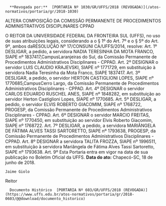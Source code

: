       **Revogada por:**  [PORTARIA Nº 1030/GR/UFFS/2018 (REVOGADA)](/atos-normativos/portaria/gr/2018-1030) 

   ALTERA COMPOSIÇÃO DA COMISSÃO PERMANENTE DE PROCEDIMENTOS ADMINISTRATIVOS DISCIPLINARES CPPAD  

 O REITOR DA UNIVERSIDADE FEDERAL DA FRONTEIRA SUL (UFFS), no uso de suas atribuições legais, considerando a o § 1º do Art. 7º e o § 5º do Art. 9º, ambos daRESOLUÇÃO Nº 17/CONSUNI CA/UFFS/2014, resolve:  Art. 1º DESLIGAR, a pedido, a servidora NADIA TERESINHA DA MOTA FRANCO, SIAPE nº 1837417,CampusLaranjeiras do Sul, da Comissão Permanente de Procedimentos Administrativos Disciplinares - CPPAD.  Art. 2º DESIGNAR o servidor LUIS CLAUDIO KRAJEVSKI, SIAPE nº 1771729, em substituição à servidora Nadia Teresinha da Mota Franco, SIAPE 1837417.  Art. 3º DESLIGAR, a pedido, o servidor HERTON CASTIGLIONI LOPES, SIAPE nº 1770685,CampusCerro Largo, da Comissão Permanente de Procedimentos Administrativos Disciplinares - CPPAD.  Art. 4º DESIGNAR o servidor CARLOS EDUARDO RUSCHEL ANES, SIAPE nº 1848282, em substituição ao servidor Herton Castiglioni Lopes, SIAPE nº 1770685.  Art. 5º DESLIGAR, a pedido, o servidor ELVIS ROBERTO GIACOMIM, SIAPE nº 1768722, PROGESP, da Comissão Permanente de Procedimentos Administrativos Disciplinares - CPPAD.  Art. 6º DESIGNAR o servidor MARCIO FREITAS, SIAPE nº 1770450, em substituição ao servidor Elvis Roberto Giacomim, SIAPE nº 1768722.  Art. 7º DESLIGAR, a pedido, a servidora MARIÂNGELA DE FÁTIMA ALVES TASSI SARTORETTO, SIAPE nº 1793638, PROGESP, da Comissão Permanente de Procedimentos Administrativos Disciplinares - CPPAD.  Art. 8º DESIGNAR a servidora TALITA FROZZA, SIAPE nº 1996511, em substituição à servidora Mariângela de Fátima Alves Tassi Sartoretto, SIAPE nº 1793638.  Art. 9º Esta Portaria entra em vigor na data de sua publicação no Boletim Oficial da UFFS.      **Data do ato:** Chapecó-SC, 18 de junho de 2018.   
 

    Jaime Giolo   
 Reitor 

      Documento Histórico  [PORTARIA Nº 603/GR/UFFS/2018 (REVOGADA)](https://www.uffs.edu.br/atos-normativos/portaria/gr/2018-0603/@@download/documento_historico)     
      